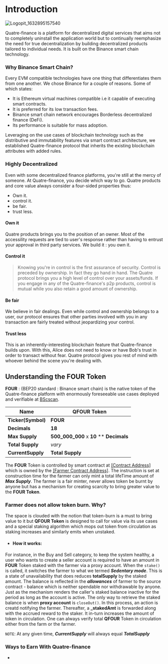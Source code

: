 # Introduction
![Logopit_1632895157540](https://user-images.githubusercontent.com/35783747/135256124-da1fe235-08d6-453a-9734-3148911a77d2.png)

Quatre-finance is a platform for decentralized digital services that aims not to completely uninstall the application world but to continually reemphasize the need for true decentralization by building decentralized products tailored to individual needs. It is built on the Binance smart chain technology.

### Why Binance Smart Chain?
Every EVM compatible technologies have one thing that differentiates them from one another. We chose Binance for a couple of reasons. Some of which states: 

* It is Ethereum virtual machines compatible i.e it capable of executing smart contracts.
* It is preferred for its low transaction fees.
* Binance smart chain network encourages Borderless decentralized finance (DeFi).
* Its performance is suitable for mass adoption.

Leveraging on the use cases of blockchain technology such as the distributive and immutability features via smart contract architecture, we established Quatre-finance protocol that inherits the existing blockchain attributes with added rules.

### Highly Decentralized
Even with some decentralized finance platforms, you're still at the mercy of someone. At Quatre-finance, you decide which way to go. 
Quatre products and core value always consider a four-sided properties thus:
- Own it.
- control it.
- be fair.
- trust less.

#### Own it
Quatre products brings you to the position of an owner. Most of the accessility requests are tied to user's response rather than having to entrust your approval in third party services. We build it : you own it.

#### Control it
> Knowing you're in control is the first assurance of security.
Control is preceded by ownership. In fact they go hand in hand. The Quatre protocol brings you a high level of control over your assets/funds. If you engage in any of the Quatre-finance's p2p products, control is mutual while you also retain a good amount of ownership.

#### Be fair
We believe in fair dealings. Even while control and ownership belongs to a user, our protocol ensures that other parties involved with you in any transaction are fairly treated without jeopardizing your control.

#### Trust less
This is an inherently-interesting blockchain feature that Quatre-finance builds upon. With this, Alice does not need to know or have Bob's trust in order to transact without fear. Quatre protocol gives you rest of mind with whoever behind the scene you're dealing with.


## Understanding the FOUR Token
**FOUR** : (BEP20 standard : Binance smart chain) is the native token of the Quatre-finance platform with enormously foreseeable use cases deployed and verifiable at [BScscan](http://bscscan.com).

**Name** | **QFOUR Token**
-------- | ---------------
**Ticker(Symbol)** | **FOUR**
**Decimals** | **18**
**Max Supply** | **500_000_000** x **10** ** **Decimals**
**Total Supply** | _vary_
**CurrentSupply** | **Total Supply**

The **FOUR** Token is controlled by smart contract at [[Contract Address]](http://bscscan.com) which is owned by the [[Farmer Contract Address]](http://bscscan.com). The instruction is set at construction time for the farmer can only mint a total lifeTime amount of **_Max Supply_**. The farmer is a fair minter, never allows token be burnt by anyone but has a mechanism for creating scarcity to bring greater value to the **FOUR Token**. 

### Farmer does not allow token burn. Why?
The space is clouded with the notion that token-burn is a must to bring value to it but **QFOUR Token** is designed to call for value via its use cases and a special staking algorithm which mops out token from circulation as staking increases and similarly emits when unstaked.
  * #### How it works: 
  For instance, in the Buy and Sell category, to keep the system healthy, a user who wants to create a seller account is required to have an amount in **FOUR** Token staked with the farmer via a proxy account. When the ```stake()``` is called, it switches the farmer to what we termed **_Sedentary mode_**. This is a state of unavailability that does reduces **totalSupply** by the staked amount. The balance is reflected in the **_allowances_** of farmer to the source contract - balance which is neither spendable nor withdrawable by anyone. 
 Just as the mechanism renders the caller's staked balance inactive for the period as long as the account is active. The only way to retrieve the staked balance is when **proxy account** is ```closeOut()```. In this process, an action is creatd notifying the farmer. Thereafter, a **_stakedAmt** is forwarded along with the accrued reward to the staker. It in-turn increases the amount of token in circulation. One can always verify total **QFOUR** Token in circulation either from the farm or the farmer.

`NOTE`: At any given time, **_CurrentSupply_** will always equal **_TotalSupply_**


### Ways to Earn With Quatre-finance
* 

